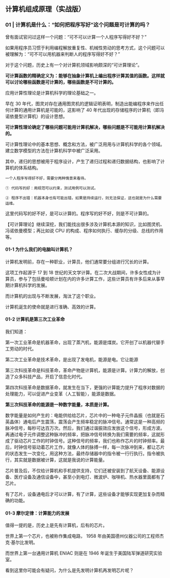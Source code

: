 ## 计算机组成原理（实战版）

### 01 | 计算机是什么：“如何把程序写好”这个问题是可计算的吗？

曾有面试官问过这样一个问题：“可不可以计算一个人程序写得好不好？”

如果用程序员习惯于利用编程解放重复性、机械性劳动的思考方式，这个问题可以被理解为：“可不可以用机器来判断人的程序写得好不好？”

对于这个问题，历史上有一个对计算机领域影响颇深的“可计算理论”。

**可计算函数的精确定义为：能够在抽象计算机上编出程序计算其值的函数。这样就可以讨论哪些函数是可计算的，哪些函数是不可计算的。**

应用计算性理论是计算机科学的理论基础之一。

早在 30 年代，图灵对存在通用图灵机的逻辑证明表明，制造出能编程序来作出任何计算的通用计算机是可能的，这影响了 40 年代出现的存储程序的计算机（即冯诺依曼型计算机）的设计思想。

**可计算性理论确定了哪些问题可能用计算机解决，哪些问题是不可能用计算机解决的。**

可计算性理论中的基本思想、概念和方法，被广泛用用与计算机科学的各个领域。建立数学模型的方法在计算机科学中被广泛采用。

其中，递归的思想被用于程序设计，产生了递归过程和递归数据结构，也影响了计算机的体系结构。

    一个人程序写得好不好，需要分两种情景来看待。

    ① 代码写的好：用规范可以约束，测试用例可以测试。

    ② 程序不出错：机器本身也有可能出错，如果是持续运行，则无法保证，这也就是为什么需要运维。

这里代码写的好不好，是可以计算的。程序写的好不好，则是不可计算的。

【可计算理论】继续深挖，我们能找出很多涉及计算机本源的知识，比如图灵机、冯诺依曼模型；再比如说 CPU 的构成、程序如何执行、缓存的分级、总线的作用等。

#### 01-1 为什么我们的电脑叫计算机？

计算机发明前，存在一种职业，计算员，他们通常要分组进行冗长的计算。

这项工作起源于 17 到 18 世纪的天文学计算。在二次大战期间，许多女性成为计算员，参与了包括曼哈顿计划在内的许多计算工作，这些计算员有许多后来从事早期计算机科学的发展。

而计算机的出现与不断发展，淘汰了这个职业。

计算机诞生的使命就是进行准确、高效的计算。

#### 01-2 计算机是第三次工业革命

我们知道：

第一次工业革命是机器革命，出现了蒸汽机，能源是煤炭。它开创了以机器代替手工劳动的时代。

第二次工业革命是技术革命，是出现了发电机，能源是电。它让能源

第三次科技革命是科技革命，革命产物是计算机，能源是计算。计算力的解放，创造了众多科技产品，开启了信息化时代。

第四次科技革命是数据革命，就发生在当下，更强的计算能力提升了程序对数据的处理能力，可以促进产业变革（人工智能），能源是数据。

**第三次科技革命的能源是一种数字能量，本质是计算。**

数字能量是如何产生的：电能供给给芯片，芯片中的一种电子元件晶振（也就是石英晶体）通电后产生震荡，震荡会产生频率稳定的脉冲信号。通常这是一种高频的脉冲信号，每秒可达百万次。然后，我们通过谐振效应发放这个信号，形成方波。再通过电子元件调整这种脉冲的频率，把脉冲信号转换为我们需要的频率，这就形成了驱动芯片工作的时钟信号。这种信号的频率，我们也称作芯片的时钟频率。最后，时钟信号驱动着芯片工作，就像人体的脉搏一样，每一次脉冲到来，都让芯片的状态发生一次变化，用这种方法，最终存储器中的指令被一行行执行。指令被执行，其实就是数据被计算，这就是我说的计算能量。

芯片普及后，不仅给计算机和手机提供支持，它们还被安装到了航天设备、能源设备、医疗设备及通信设备中，甚至小到电灯、微波炉、咖啡机、热水器里面都有了芯片。

有了芯片，设备通电后才可以计算，有了计算，这些设备才能够实现更加复杂而精确的功能。

#### 01-3 摩尔定律：计算能力的发展

值得一提的是，历史上是先有计算机，后有的芯片。

世界上第一个芯片，也被称作集成电路， 1958 年由美国德州仪器公司的工程师杰克·基尔比发明。

而世界上第一台通用计算机 ENIAC 则是在 1946 年诞生于美国陆军弹道研究实验室。

看到这里你可能会有疑问，为什么是先发明计算机再发明芯片呢？
